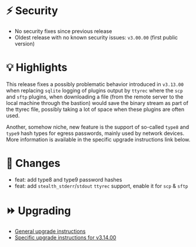 # :zap: Security

- No security fixes since previous release
- Oldest release with no known security issues: `v3.00.00` (first public version)

# :bulb: Highlights

This release fixes a possibly problematic behavior introduced in `v3.13.00` when replacing `sqlite` logging of plugins output by `ttyrec` where the `scp` and `sftp` plugins, when downloading a file (from the remote server to the local machine through the bastion) would save the binary stream as part of the ttyrec file, possibly taking a lot of space when these plugins are often used.

Another, somehow niche, new feature is the support of so-called `type8` and `type9` hash types for egress passwords, mainly used by network devices. More information is available in the specific upgrade instructions link below.

# :pushpin: Changes

- feat: add type8 and type9 password hashes
- feat: add `stealth_stderr`/`stdout` `ttyrec` support, enable it for `scp` & `sftp`

# :fast_forward: Upgrading

- [General upgrade instructions](https://ovh.github.io/the-bastion/installation/upgrading.html)
- [Specific upgrade instructions for v3.14.00](https://ovh.github.io/the-bastion/installation/upgrading.html#v3-14-00-2023-09-19)

